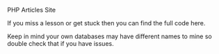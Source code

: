 PHP Articles Site

If you miss a lesson or get stuck then you can find the full code here.

Keep in mind your own databases may have different names to mine so double check that if you have issues. 
